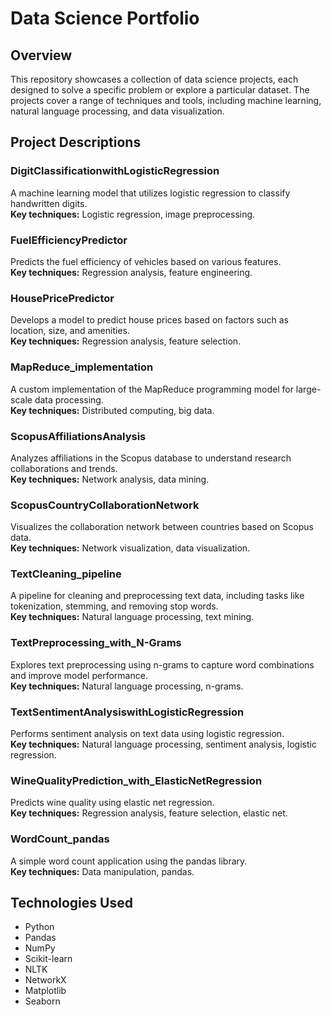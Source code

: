 # Data Science Portfolio

## Overview
This repository showcases a collection of data science projects, each designed to solve a specific problem or explore a particular dataset. The projects cover a range of techniques and tools, including machine learning, natural language processing, and data visualization.

## Project Descriptions

### DigitClassificationwithLogisticRegression
A machine learning model that utilizes logistic regression to classify handwritten digits.  
**Key techniques:** Logistic regression, image preprocessing.

### FuelEfficiencyPredictor
Predicts the fuel efficiency of vehicles based on various features.  
**Key techniques:** Regression analysis, feature engineering.

### HousePricePredictor
Develops a model to predict house prices based on factors such as location, size, and amenities.  
**Key techniques:** Regression analysis, feature selection.

### MapReduce_implementation
A custom implementation of the MapReduce programming model for large-scale data processing.  
**Key techniques:** Distributed computing, big data.

### ScopusAffiliationsAnalysis
Analyzes affiliations in the Scopus database to understand research collaborations and trends.  
**Key techniques:** Network analysis, data mining.

### ScopusCountryCollaborationNetwork
Visualizes the collaboration network between countries based on Scopus data.  
**Key techniques:** Network visualization, data visualization.

### TextCleaning_pipeline
A pipeline for cleaning and preprocessing text data, including tasks like tokenization, stemming, and removing stop words.  
**Key techniques:** Natural language processing, text mining.

### TextPreprocessing_with_N-Grams
Explores text preprocessing using n-grams to capture word combinations and improve model performance.  
**Key techniques:** Natural language processing, n-grams.

### TextSentimentAnalysiswithLogisticRegression
Performs sentiment analysis on text data using logistic regression.  
**Key techniques:** Natural language processing, sentiment analysis, logistic regression.

### WineQualityPrediction_with_ElasticNetRegression
Predicts wine quality using elastic net regression.  
**Key techniques:** Regression analysis, feature selection, elastic net.

### WordCount_pandas
A simple word count application using the pandas library.  
**Key techniques:** Data manipulation, pandas.

## Technologies Used
- Python
- Pandas
- NumPy
- Scikit-learn
- NLTK
- NetworkX
- Matplotlib
- Seaborn
